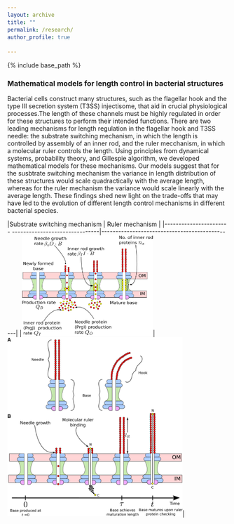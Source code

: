 ```yaml
---
layout: archive
title: ""
permalink: /research/
author_profile: true

---
```


{% include base_path %}

### Mathematical models for length control in bacterial structures

Bacterial cells construct many structures, such as the flagellar hook and the type III secretion system (T3SS) injectisome, that aid in crucial physiological processes.The length of these channels must be highly regulated in order for these structures to perform their intended functions. There are two leading mechanisms for length regulation in the flagellar hook and T3SS needle: the substrate switching mechanism, in which the length is controlled by assembly of an inner rod, and the ruler mecchanism, in which a molecular ruler controls the length. Using principles from dynamical systems, probability theory, and Gillespie algorithm, we developed mathematical models for these mechanisms. Our models suggest that for the susbtrate switching mechanism the variance in length distribution of these structures would scale quadractically with the average length, whereas for the ruler mechanism the variance would scale linearly with the average length. These findings shed new light on the trade-offs that may have led to the evolution of different length control mechanisms in different bacterial species.

|Substrate switching mechanism                          | Ruler mechanism                               |
|----------------------- -------------------------------|-----------------------------------------------|
|<img src="/files/substrate_switching.png" width="300"/>|<img src="/files/ruler_model.jpg" width="400"/>|


